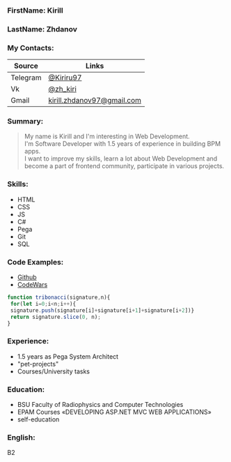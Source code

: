 
### FirstName: Kirill
### LastName: Zhdanov

### My Contacts:

Source | Links
------------ | -------------
Telegram | [@Kiriru97](https://t.me/Kiriru97)
Vk |[@zh_kiri](https://vk.com/zh_kiri)
Gmail | [kirill.zhdanov97@gmail.com](mailto:kirill.zhdanov97@gmail.com)

### Summary:
> My name is Kirill and I'm interesting in Web Development.<br>
> I'm Software Developer with 1.5 years of experience in building BPM apps. <br>
> I want to improve my skills, learn a lot about Web Development and<br>
> become a part of frontend community, participate in various projects.

### Skills:

- HTML
- CSS
- JS
- C#
- Pega
- Git
- SQL

### Code Examples:
- [Github](https://github.com/KirillZhdanov)
- [CodeWars](https://www.codewars.com/users/BoJI4NoK)
```javascript
function tribonacci(signature,n){
 for(let i=0;i<n;i++){
 signature.push(signature[i]+signature[i+1]+signature[i+2])}
 return signature.slice(0, n);
}
```

### Experience:
- 1.5 years as Pega System Architect
- "pet-projects"
-  Courses/University tasks 


### Education:
- BSU Faculty of Radiophysics and Computer Technologies
- EPAM Courses «DEVELOPING ASP.NET MVC WEB APPLICATIONS»
- self-education

### English:
B2


